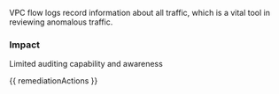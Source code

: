 
VPC flow logs record information about all traffic, which is a vital tool in reviewing anomalous traffic.

### Impact
Limited auditing capability and awareness

<!-- DO NOT CHANGE -->
{{ remediationActions }}


